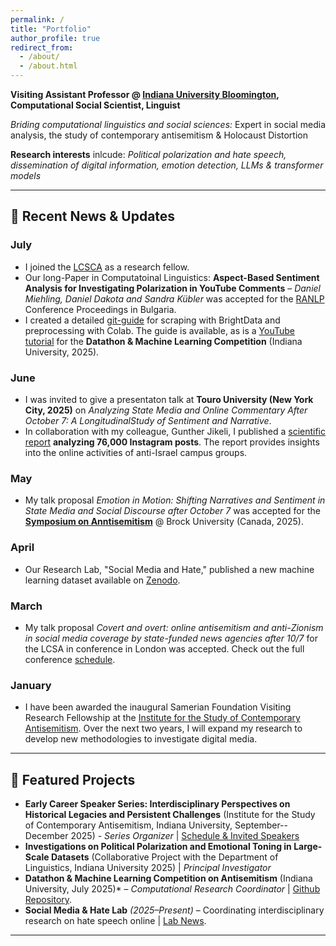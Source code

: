 ```yaml
---
permalink: /
title: "Portfolio"
author_profile: true
redirect_from: 
  - /about/
  - /about.html
---
```


**Visiting Assistant Professor @ [Indiana University Bloomington](https://bloomington.iu.edu/about/index.html), Computational Social Scientist, Linguist**

*Briding computational linguistics and social sciences:* Expert in social media analysis, the study of contemporary antisemitism & Holocaust Distortion

**Research interests** inlcude: *Political polarization and hate speech, dissemination of digital information, emotion detection, LLMs & transformer models*

---

## 📢 Recent News & Updates

### July
- I joined the [LCSCA](https://londonantisemitism.com/team/daniel-miehling) as a research fellow.
- Our long-Paper in Computatoinal Linguistics: **Aspect-Based Sentiment Analysis for Investigating Polarization in YouTube Comments** – *Daniel Miehling, Daniel Dakota and Sandra Kübler* was accepted for the [RANLP](https://ranlp.org/ranlp2025/index.php/accepted-papers) Conference Proceedings in Bulgaria.
- I created a detailed [git-guide](https://github.com/damieh1/datathon_2025/blob/main/create__X_dataset.md) for scraping with BrightData and preprocessing with Colab. The guide is available, as is a [YouTube tutorial](https://www.youtube.com/watch?v=EMuQFb-H0CE) for the **Datathon & Machine Learning Competition** (Indiana University, 2025).

### June
- I was invited to give a presentaton talk at **Touro University (New York City, 2025)** on *Analyzing State Media and Online Commentary After October 7: A LongitudinalStudy of Sentiment and Narrative*.
- In collaboration with my colleague, Gunther Jikeli, I published a [scientific report](https://works.hcommons.org/records/5cmke-1zh09) **analyzing 76,000 Instagram posts**. The report provides insights into the online activities of anti-Israel campus groups.

### May
- My talk proposal *Emotion in Motion: Shifting Narratives and Sentiment in State Media and Social Discourse after October 7* was accepted for the [**Symposium on Anntisemitism**](https://www.antisemitismsymposium.com/about) @ Brock University (Canada, 2025).

### April
- Our Research Lab, "Social Media and Hate," published a new machine learning dataset available on [Zenodo](https://zenodo.org/records/15025646).

### March 
- My talk proposal *Covert and overt: online antisemitism and anti-Zionism in social media coverage by state-funded news agencies after 10/7* for the LCSA in conference in London was accepted. Check out the full conference [schedule](https://drive.google.com/file/d/1xxZS1xHWvjPaoq_aH58OAb5DdLwTGYtc/view).

### January
- I have been awarded the inaugural Samerian Foundation Visiting Research Fellowship at the [Institute for the Study of Contemporary Antisemitism](https://isca.indiana.edu). Over the next two years, I will expand my research to develop new methodologies to investigate digital media.

---

## 🚀 Featured Projects
- **Early Career Speaker Series: Interdisciplinary Perspectives on Historical Legacies and Persistent Challenges** (Institute for the Study of Contemporary Antisemitism, Indiana University, September--December 2025) - *Series Organizer* | [Schedule & Invited Speakers](https://isca.indiana.edu/news-events/webinars/2025-webinars/early-career-speaker-series-fall-2025.html)
- **Investigations on Political Polarization and Emotional Toning in Large-Scale Datasets** (Collaborative Project with the Department of Linguistics, Indiana University 2025) | *Principal Investigator* 
- **Datathon & Machine Learning Competition on Antisemitism** (Indiana University, July 2025)* – *Computational Research Coordinator* | [Github Repository](https://github.com/damieh1/datathon_2025).
- **Social Media & Hate Lab** *(2025–Present)* – Coordinating interdisciplinary research on hate speech online | [Lab News](https://isca.indiana.edu/publication-research/social-media-project/media.html).

---


